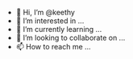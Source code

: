 - 👋 Hi, I’m @keethy
- 👀 I’m interested in ...
- 🌱 I’m currently learning ...
- 💞️ I’m looking to collaborate on ...
- 📫 How to reach me ...

<!---
keethy/keethy is a ✨ special ✨ repository because its `README.md` (this file) appears on your GitHub profile.
You can click the Preview link to take a look at your changes.
--->
